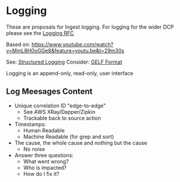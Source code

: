 # Logging
These are proposals for Ingest logging. For logging for the wider DCP please see the [Logging RFC](https://docs.google.com/document/d/15RUEodhwS8wtgkIpoJ_6uI9eCErzAw2YXzY6MwwUcG4/edit#heading=h.idqe72fdu9u0)

Based on:
https://www.youtube.com/watch?v=MmL8H0oGGe8&feature=youtu.be&t=29m30s

See: [Structured Logging](https://www.thoughtworks.com/radar/techniques/structured-logging)
Consider: [GELF Format](http://docs.graylog.org/en/2.2/pages/gelf.html)

Logging is an append-only, read-only, user interface

## Log Meesages Content
* Unique correlation ID "edge-to-edge" 
  * See AWS XRay/Dapper/Zipkin
  * Trackable back to source action
* Timestamps:
  * Human Readable
  * Machine Readable (for grep and sort)
* The cause, the whole cause and nothing but the cause
  * No noise
* Answer three questions:
  * What went wrong?
  * Who is impacted?
  * How do I fix it?

